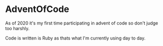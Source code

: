 # AdventOfCode

As of 2020 it's my first time participating in advent of code so don't judge too harshly.

Code is written is Ruby as thats what I'm currently using day to day.